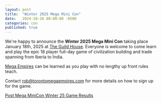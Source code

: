 ```yaml
---
layout: post
title:  "Winter 2025 Mega Mini Con"
date:   2024-10-26 00:00:00 -0500
categories: con
published: true
---
```

We're happy to announce the **Winter 2025 Mega Mini Con** taking place January 18th, 2025 at [The Guild House](https://theguildhouse.ca/). Everyone is welcome to come learn and play the epic 18 player full-day game of civilization building and trade spanning from Iberia to India. 

[Mega Empires](https://mega-empires.com) can be learned as you play with no lengthy up front rules teach. 

Contact [rob@torontomegaempires.com](mailto:rob@torontomegaempires.com) for more details on how to sign up for the game.

[Post Mega MiniCon Winter 25 Game Results](https://docs.google.com/forms/d/e/1FAIpQLSdZ2pWSU-y4W3WPHlJP8aEMfHI-0mQeR98fPyUyPJBs7ywdbg/viewform?usp=header)